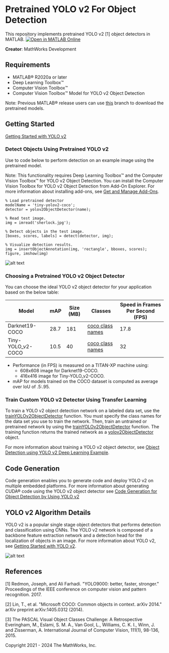# Pretrained YOLO v2 For Object Detection

This repository implements pretrained YOLO v2 [1] object detectors in MATLAB. [![Open in MATLAB Online](https://www.mathworks.com/images/responsive/global/open-in-matlab-online.svg)](https://matlab.mathworks.com/open/github/v1?repo=matlab-deep-learning/Object-Detection-Using-Pretrained-YOLO-v2)

**Creator**: MathWorks Development


## Requirements  
- MATLAB® R2020a or later
- Deep Learning Toolbox™
- Computer Vision Toolbox™
- Computer Vision Toolbox™ Model for YOLO v2 Object Detection

Note: Previous MATLAB® release users can use [this](https://github.com/matlab-deep-learning/Object-Detection-Using-Pretrained-YOLO-v2/tree/previous) branch to download the pretrained models.


## Getting Started
[Getting Started with YOLO v2](https://in.mathworks.com/help/vision/ug/getting-started-with-yolo-v2.html)


### Detect Objects Using Pretrained YOLO v2
Use to code below to perform detection on an example image using the pretrained model.

Note: This functionality requires Deep Learning Toolbox™ and the Computer Vision Toolbox™ for YOLO v2 Object Detection. You can install the Computer Vision Toolbox for YOLO v2 Object Detection from Add-On Explorer. For more information about installing add-ons, see [Get and Manage Add-Ons](https://in.mathworks.com/help/matlab/matlab_env/get-add-ons.html).

```
% Load pretrained detector
modelName = 'tiny-yolov2-coco';
detector = yolov2ObjectDetector(name);

% Read test image.
img = imread('sherlock.jpg');

% Detect objects in the test image.
[boxes, scores, labels] = detect(detector, img);

% Visualize detection results.
img = insertObjectAnnotation(img, 'rectangle', bboxes, scores);
figure, imshow(img)
```
![alt text](images/results.jpg?raw=true)

### Choosing a Pretrained YOLO v2 Object Detector
You can choose the ideal YOLO v2 object detector for your application based on the below table:

| Model | mAP | Size (MB) | Classes | Speed in Frames Per Second (FPS) |
| ------ | ------ |  ------ | ------ | ------ |
| Darknet19-COCO | 28.7 | 181 | [coco class names](+helper/coco-classes.txt) | 17.8 |
| Tiny-YOLO_v2-COCO | 10.5 | 40 | [coco class names](+helper/coco-classes.txt) | 32 |

- Performance (in FPS) is measured on a TITAN-XP machine using:
    - 608x608 image for Darknet19-COCO.
    - 416x416 image for Tiny-YOLO_v2-COCO.
- mAP for models trained on the COCO dataset is computed as average over IoU of .5:.95.

### Train Custom YOLO v2 Detector Using Transfer Learning
To train a YOLO v2 object detection network on a labeled data set, use the [trainYOLOv2ObjectDetector](https://in.mathworks.com/help/vision/ref/trainyolov2objectdetector.html) function. You must specify the class names for the data set you use to train the network. Then, train an untrained or pretrained network by using the [trainYOLOv2ObjectDetector](https://in.mathworks.com/help/vision/ref/trainyolov2objectdetector.html) function. The training function returns the trained network as a [yolov2ObjectDetector](https://in.mathworks.com/help/vision/ref/yolov2objectdetector.html) object.

For more information about training a YOLO v2 object detector, see [Object Detection using YOLO v2 Deep Learning Example](https://www.mathworks.com/help/vision/ug/train-an-object-detector-using-you-only-look-once.html).

## Code Generation
Code generation enables you to generate code and deploy YOLO v2 on multiple embedded platforms. For more information about generating CUDA® code using the YOLO v2 object detector see [Code Generation for Object Detection by Using YOLO v2](https://www.mathworks.com/help//deeplearning/ug/code-generation-for-object-detection-using-yolo-v2.html)

## YOLO v2 Algorithm Details
YOLO v2 is a popular single stage object detectors that performs detection and classification using CNNs. The YOLO v2 network is composed of a backbone feature extraction network and a detection head for the localization of objects in an image. For more information about YOLO v2, see [Getting Started with YOLO v2](https://www.mathworks.com/help/vision/ug/getting-started-with-yolo-v2.html). 

![alt text](images/yolo_model.png?raw=true) 

## References
[1] Redmon, Joseph, and Ali Farhadi. "YOLO9000: better, faster, stronger." Proceedings of the IEEE conference on computer vision and pattern recognition. 2017.

[2] Lin, T., et al. "Microsoft COCO: Common objects in context. arXiv 2014." arXiv preprint arXiv:1405.0312 (2014).

[3] The PASCAL Visual Object Classes Challenge: A Retrospective Everingham, M., Eslami, S. M. A., Van Gool, L., Williams, C. K. I., Winn, J. and Zisserman, A. International Journal of Computer Vision, 111(1), 98-136, 2015.


Copyright 2021 - 2024 The MathWorks, Inc.
